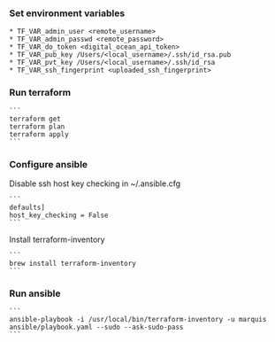 ### Set environment variables

    * TF_VAR_admin_user <remote_username>
    * TF_VAR_admin_passwd <remote_password>
    * TF_VAR_do_token <digital_ocean_api_token>
    * TF_VAR_pub_key /Users/<local_username>/.ssh/id_rsa.pub
    * TF_VAR_pvt_key /Users/<local_username>/.ssh/id_rsa
    * TF_VAR_ssh_fingerprint <uploaded_ssh_fingerprint> 

### Run terraform

    ```
    terraform get
    terraform plan
    terraform apply
    ```

### Configure ansible

Disable ssh host key checking in ~/.ansible.cfg

    ```
    defaults]
    host_key_checking = False
    ```

Install terraform-inventory

    ```
    brew install terraform-inventory
    ```


### Run ansible

    ```
    ansible-playbook -i /usr/local/bin/terraform-inventory -u marquis ansible/playbook.yaml --sudo --ask-sudo-pass
    ```
